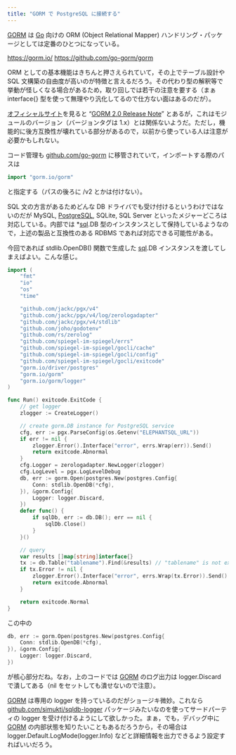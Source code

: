```yaml
---
title: "GORM で PostgreSQL に接続する"
---
```


[GORM] は [Go] 向けの ORM (Object Relational Mapper) ハンドリング・パッケージとしては定番のひとつになっている。

https://gorm.io/
https://github.com/go-gorm/gorm

ORM としての基本機能はきちんと押さえられていて，その上でテーブル設計や SQL 文構築の自由度が高いのが特徴と言えるだろう。その代わり型の解釈等で挙動が怪しくなる場合があるため，取り回しでは若干の注意を要する（まぁ interface{} 型を使って無理やり汎化してるので仕方ない面はあるのだが）。

[オフィシャルサイト][GORM]を見ると “[GORM 2.0 Release Note](https://gorm.io/docs/v2_release_note.html)” とあるが，これはモジュールのバージョン（バージョンタグは 1.x）とは関係ないようだ。ただし，機能的に後方互換性が壊れている部分があるので，以前から使っている人は注意が必要かもしれない。

コード管理も [github.com/go-gorm](https://github.com/go-gorm) に移管されていて，インポートする際のパスは

```go
import "gorm.io/gorm"
```

と指定する（パスの後ろに /v2 とかは付けない）。

SQL 文の方言があるためどんな DB ドライバでも受け付けるというわけではないのだが MySQL, [PostgreSQL], SQLite, SQL Server といったメジャーどころは対応している。内部では *[sql][database/sql].DB 型のインスタンスとして保持しているようなので，上述の製品と互換性のある RDBMS であれば対応できる可能性がある。

今回であれば stdlib.OpenDB() 関数で生成した [sql][database/sql].DB インスタンスを渡してしまえばよい。こんな感じ。

```go
import (
    "fmt"
    "io"
    "os"
    "time"

    "github.com/jackc/pgx/v4"
    "github.com/jackc/pgx/v4/log/zerologadapter"
    "github.com/jackc/pgx/v4/stdlib"
    "github.com/joho/godotenv"
    "github.com/rs/zerolog"
    "github.com/spiegel-im-spiegel/errs"
    "github.com/spiegel-im-spiegel/gocli/cache"
    "github.com/spiegel-im-spiegel/gocli/config"
    "github.com/spiegel-im-spiegel/gocli/exitcode"
    "gorm.io/driver/postgres"
    "gorm.io/gorm"
    "gorm.io/gorm/logger"
)

func Run() exitcode.ExitCode {
    // get logger
    zlogger := CreateLogger()

    // create gorm.DB instance for PostgreSQL service
    cfg, err := pgx.ParseConfig(os.Getenv("ELEPHANTSQL_URL"))
    if err != nil {
        zlogger.Error().Interface("error", errs.Wrap(err)).Send()
        return exitcode.Abnormal
    }
    cfg.Logger = zerologadapter.NewLogger(zlogger)
    cfg.LogLevel = pgx.LogLevelDebug
    db, err := gorm.Open(postgres.New(postgres.Config{
        Conn: stdlib.OpenDB(*cfg),
    }), &gorm.Config{
        Logger: logger.Discard,
    })
    defer func() {
        if sqlDb, err := db.DB(); err == nil {
            sqlDb.Close()
        }
    }()

    // query
    var results []map[string]interface{}
    tx := db.Table("tablename").Find(&results) // "tablename" is not exist
    if tx.Error != nil {
        zlogger.Error().Interface("error", errs.Wrap(tx.Error)).Send()
        return exitcode.Abnormal
    }

    return exitcode.Normal
}
```

この中の

```go
db, err := gorm.Open(postgres.New(postgres.Config{
    Conn: stdlib.OpenDB(*cfg),
}), &gorm.Config{
    Logger: logger.Discard,
})
```

が核心部分だね。なお，上のコードでは [GORM] のログ出力は logger.Discard で潰してある（nil をセットしても潰せないので注意）。

[GORM] は専用の logger を持っているのだがショージキ微妙。これなら [github.com/simukti/sqldb-logger] パッケージみたいなのを使ってサードパーティの logger を受け付けるようにして欲しかった。まぁ，でも，デバッグ中に [GORM] の内部状態を知りたいこともあるだろうから，その場合は logger.Default.LogMode(logger.Info) などと詳細情報を出力できるよう設定すればいいだろう。

[Go]: https://go.dev/
[PostgreSQL]: https://www.postgresql.org/ "PostgreSQL: The world's most advanced open source database"
[database/sql]: https://pkg.go.dev/database/sql "sql package - database/sql - pkg.go.dev"
[GORM]: https://gorm.io/ "GORM - The fantastic ORM library for Golang, aims to be developer friendly."
[github.com/simukti/sqldb-logger]: https://github.com/simukti/sqldb-logger "simukti/sqldb-logger: A logger for Go SQL database driver without modifying existing *sql.DB stdlib usage."
